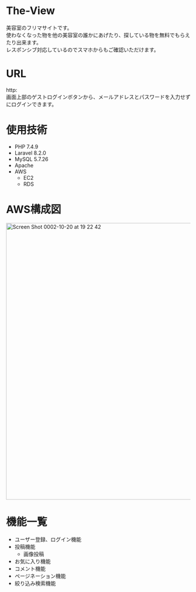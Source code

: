# The-View
 美容室のフリマサイトです。<br>
 使わなくなった物を他の美容室の誰かにあげたり、探している物を無料でもらえたり出来ます。<br>
 レスポンシブ対応しているのでスマホからもご確認いただけます。
 
# URL
http: <br>
画面上部のゲストログインボタンから、メールアドレスとパスワードを入力せずにログインできます。

# 使用技術
- PHP 7.4.9
- Laravel 8.2.0
- MySQL 5.7.26
- Apache
- AWS
  - EC2
  - RDS
# AWS構成図
<img width="756" alt="Screen Shot 0002-10-20 at 19 22 42" src="https://user-images.githubusercontent.com/65114797/96574295-37b2d680-130a-11eb-9c5d-f80e6394f843.png">

# 機能一覧
- ユーザー登録、ログイン機能
- 投稿機能
  - 画像投稿
- お気に入り機能
- コメント機能
- ページネーション機能
- 絞り込み検索機能

